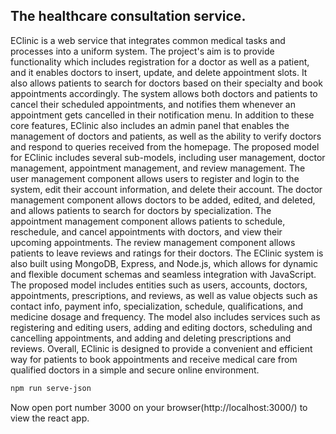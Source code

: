 ## The healthcare consultation service.

EClinic is a web service that integrates common medical tasks and processes into a uniform system. The project's
aim is to provide functionality which includes registration for a doctor as well as a patient, and it enables doctors
to insert, update, and delete appointment slots. It also allows patients to search for doctors based on their
specialty and book appointments accordingly. The system allows both doctors and patients to cancel their
scheduled appointments, and notifies them whenever an appointment gets cancelled in their notification menu.
In addition to these core features, EClinic also includes an admin panel that enables the management of doctors
and patients, as well as the ability to verify doctors and respond to queries received from the homepage.
The proposed model for EClinic includes several sub-models, including user management, doctor management,
appointment management, and review management. The user management component allows users to register
and login to the system, edit their account information, and delete their account. The doctor management
component allows doctors to be added, edited, and deleted, and allows patients to search for doctors by
specialization. The appointment management component allows patients to schedule, reschedule, and cancel
appointments with doctors, and view their upcoming appointments. The review management component allows
patients to leave reviews and ratings for their doctors.
The EClinic system is also built using MongoDB, Express, and Node.js, which allows for dynamic and flexible
document schemas and seamless integration with JavaScript. The proposed model includes entities such as
users, accounts, doctors, appointments, prescriptions, and reviews, as well as value objects such as contact info,
payment info, specialization, schedule, qualifications, and medicine dosage and frequency. The model also
includes services such as registering and editing users, adding and editing doctors, scheduling and cancelling
appointments, and adding and deleting prescriptions and reviews.
Overall, EClinic is designed to provide a convenient and efficient way for patients to book appointments and
receive medical care from qualified doctors in a simple and secure online environment.

```sh
npm run serve-json
```


Now open port number 3000 on your browser(http://localhost:3000/) to view the react app.
